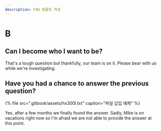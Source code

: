 ```yaml
---
description: FAQ 템플릿 적용
---
```


# B

## Can I become who I want to be?

That's a tough question but thankfully, our team is on it. Please bear with us while we're investigating.

## Have you had a chance to answer the previous question?

{% file src=".gitbook/assets/hx300l.txt" caption="파일 삽입 예제" %}

Yes, after a few months we finally found the answer. Sadly, Mike is on vacations right now so I'm afraid we are not able to provide the answer at this point.





